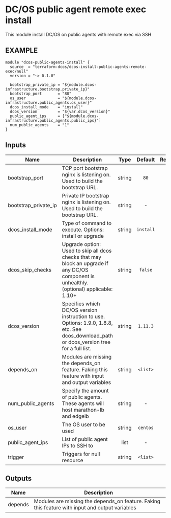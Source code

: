 DC/OS public agent remote exec install
============
This module install DC/OS on public agents with remote exec via SSH

EXAMPLE
-------

```hcl
module "dcos-public-agents-install" {
  source  = "terraform-dcos/dcos-install-public-agents-remote-exec/null"
  version = "~> 0.1.0"

  bootstrap_private_ip = "${module.dcos-infrastructure.bootstrap.private_ip}"
  bootstrap_port       = "80"
  os_user              = "${module.dcos-infrastructure.public_agents.os_user}"
  dcos_install_mode    = "install"
  dcos_version         = "${var.dcos_version}"
  public_agent_ips     = ["${module.dcos-infrastructure.public_agents.public_ips}"]
  num_public_agents    = "1"
}
```


## Inputs

| Name | Description | Type | Default | Required |
|------|-------------|:----:|:-----:|:-----:|
| bootstrap_port | TCP port bootstrap nginx is listening on. Used to build the bootstrap URL. | string | `80` | no |
| bootstrap_private_ip | Private IP bootstrap nginx is listening on. Used to build the bootstrap URL. | string | - | yes |
| dcos_install_mode | Type of command to execute. Options: install or upgrade | string | `install` | no |
| dcos_skip_checks | Upgrade option: Used to skip all dcos checks that may block an upgrade if any DC/OS component is unhealthly. (optional) applicable: 1.10+ | string | `false` | no |
| dcos_version | Specifies which DC/OS version instruction to use. Options: 1.9.0, 1.8.8, etc. See dcos_download_path or dcos_version tree for a full list. | string | `1.11.3` | no |
| depends_on | Modules are missing the depends_on feature. Faking this feature with input and output variables | string | `<list>` | no |
| num_public_agents | Specify the amount of public agents. These agents will host marathon-lb and edgelb | string | - | yes |
| os_user | The OS user to be used | string | `centos` | no |
| public_agent_ips | List of public agent IPs to SSH to | list | - | yes |
| trigger | Triggers for null resource | string | `<list>` | no |

## Outputs

| Name | Description |
|------|-------------|
| depends | Modules are missing the depends_on feature. Faking this feature with input and output variables |

